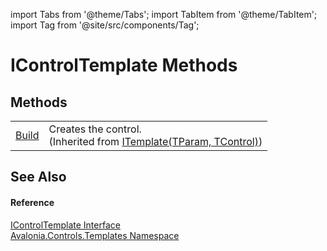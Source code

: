import Tabs from '@theme/Tabs'; 
import TabItem from '@theme/TabItem'; 
import Tag from '@site/src/components/Tag'; 

# IControlTemplate Methods




## Methods
<table>
<tr>
<td><a href="M_Avalonia_Controls_Templates_ITemplate_2_Build">Build</a></td>
<td>Creates the control.<br />(Inherited from <a href="T_Avalonia_Controls_Templates_ITemplate_2">ITemplate(TParam, TControl)</a>)</td>
</tr>
</table>

## See Also


#### Reference
<a href="T_Avalonia_Controls_Templates_IControlTemplate">IControlTemplate Interface</a>  
<a href="N_Avalonia_Controls_Templates">Avalonia.Controls.Templates Namespace</a>  
